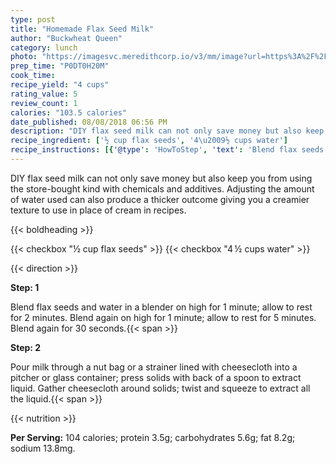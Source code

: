 ```yaml
---
type: post
title: "Homemade Flax Seed Milk"
author: "Buckwheat Queen"
category: lunch
photo: "https://imagesvc.meredithcorp.io/v3/mm/image?url=https%3A%2F%2Fimages.media-allrecipes.com%2Fuserphotos%2F2881141.jpg"
prep_time: "P0DT0H20M"
cook_time: 
recipe_yield: "4 cups"
rating_value: 5
review_count: 1
calories: "103.5 calories"
date_published: 08/08/2018 06:56 PM
description: "DIY flax seed milk can not only save money but also keep you from using the store-bought kind with chemicals and additives. Adjusting the amount of water used can also produce a thicker outcome giving you a creamier texture to use in place of cream in recipes."
recipe_ingredient: ['½ cup flax seeds', '4\u2009½ cups water']
recipe_instructions: [{'@type': 'HowToStep', 'text': 'Blend flax seeds and water in a blender on high for 1 minute; allow to rest for 2 minutes. Blend again on high for 1 minute; allow to rest for 5 minutes. Blend again for 30 seconds.\n'}, {'@type': 'HowToStep', 'text': 'Pour milk through a nut bag or a strainer lined with cheesecloth into a pitcher or glass container; press solids with back of a spoon to extract liquid. Gather cheesecloth around solids; twist and squeeze to extract all the liquid.\n'}]
---
```


DIY flax seed milk can not only save money but also keep you from using the store-bought kind with chemicals and additives. Adjusting the amount of water used can also produce a thicker outcome giving you a creamier texture to use in place of cream in recipes. 

{{< boldheading >}}

{{< checkbox "½ cup flax seeds" >}}
{{< checkbox "4 ½ cups water" >}}


{{< direction >}}

**Step: 1**

Blend flax seeds and water in a blender on high for 1 minute; allow to rest for 2 minutes. Blend again on high for 1 minute; allow to rest for 5 minutes. Blend again for 30 seconds.{{< span >}}

**Step: 2**

Pour milk through a nut bag or a strainer lined with cheesecloth into a pitcher or glass container; press solids with back of a spoon to extract liquid. Gather cheesecloth around solids; twist and squeeze to extract all the liquid.{{< span >}}

{{< nutrition >}}

**Per Serving:** 104 calories; protein 3.5g; carbohydrates 5.6g; fat 8.2g; sodium 13.8mg.